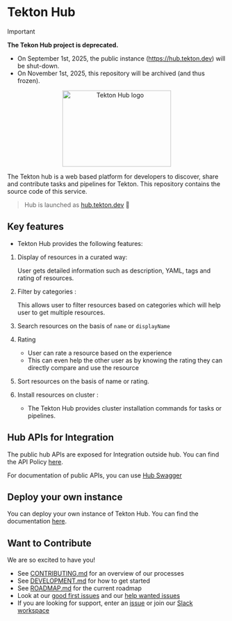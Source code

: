 # Tekton Hub 

> [!IMPORTANT]
> **The Tekon Hub project is deprecated.**
>
> - On September 1st, 2025, the public instance (https://hub.tekton.dev) will be shut-down.
> - On November 1st, 2025, this repository will be archived (and thus frozen).


<p align="center">
<img width="250" height="175" src="https://github.com/cdfoundation/artwork/blob/main/tekton/additional-artwork/tekton-hub/color/TektonHub_color.svg" alt="Tekton Hub logo"></img>
</p>

The Tekton hub is a web based platform for developers to discover,
share and contribute tasks and pipelines for Tekton. This repository
contains the source code of this service.

> Hub is launched as [hub.tekton.dev](https://hub.tekton.dev) :mega:

## Key features

* Tekton Hub provides the following features:

1. Display of resources in a curated way:

     User gets detailed information such as description, YAML, tags and rating of resources.

  2. Filter by  categories :

     This allows user to filter resources based on categories which will help user to get multiple resources.

  3. Search resources on the basis of `name` or `displayName`

  4. Rating

     - User can rate a resource based on the experience
     - This can even help the other user as by knowing the rating they can directly compare and use the resource

  5. Sort resources on the basis of name or rating.

  6. Install resources on cluster :
     - The Tekton Hub provides cluster installation commands for tasks or pipelines.
    
## Hub APIs for Integration

The public hub APIs are exposed for Integration outside hub. You can find the API Policy [here](docs/API_POLICY.md).

For documentation of public APIs, you can use [Hub Swagger](https://swagger.hub.tekton.dev)

## Deploy your own instance

You can deploy your own instance of Tekton Hub. You can find the documentation [here](docs/DEPLOYMENT.md).

## Want to Contribute

We are so excited to have you!

- See [CONTRIBUTING.md](CONTRIBUTING.md) for an overview of our processes
- See [DEVELOPMENT.md](docs/DEVELOPMENT.md) for how to get started
- See [ROADMAP.md](ROADMAP.md) for the current roadmap
- Look at our
  [good first issues](https://github.com/tektoncd/hub/issues?q=is%3Aissue+is%3Aopen+label%3A%22good+first+issue%22)
  and our
  [help wanted issues](https://github.com/tektoncd/hub/issues?q=is%3Aissue+is%3Aopen+label%3A%22help+wanted%22)
- If you are looking for support, enter an [issue][issue] or join our [Slack workspace][slack]


[swagger-def]:https://raw.githubusercontent.com/tektoncd/hub/main/api/v1/gen/http/openapi3.yaml
[issue]:https://github.com/tektoncd/hub/issues/new
[slack]:https://github.com/tektoncd/community/blob/main/contact.md#slack
